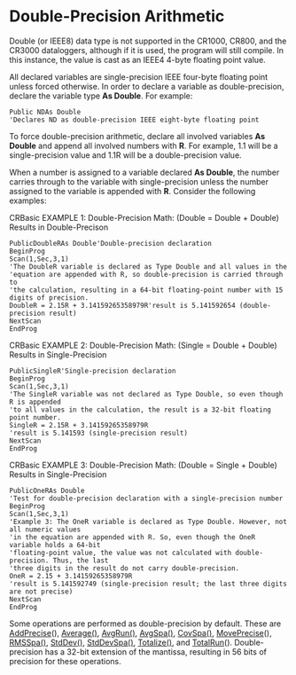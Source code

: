 # Double-Precision Arithmetic

Double (or IEEE8) data type is not supported in the CR1000, CR800, and the CR3000 dataloggers, although if it is used, the program will still compile. In this instance, the value is cast as an IEEE4 4-byte floating point value.

All declared variables are single-precision IEEE four-byte floating point unless forced otherwise. In order to declare a variable as double-precision, declare the variable type **As Double**. For example:

```crbasic
Public NDAs Double
'Declares ND as double-precision IEEE eight-byte floating point
```

To force double-precision arithmetic, declare all involved variables **As Double** and append all involved numbers with **R**. For example, 1.1 will be a single-precision value and 1.1R will be a double-precision value.

When a number is assigned to a variable declared **As Double**, the number carries through to the variable with single-precision unless the number assigned to the variable is appended with **R**. Consider the following examples:

CRBasic EXAMPLE 1: Double-Precision Math: (Double = Double + Double) Results in Double-Precison

```crbasic
PublicDoubleRAs Double'Double-precision declaration
BeginProg
Scan(1,Sec,3,1)
'The DoubleR variable is declared as Type Double and all values in the
'equation are appended with R, so double-precision is carried through to
'the calculation, resulting in a 64-bit floating-point number with 15 digits of precision.
DoubleR = 2.15R + 3.14159265358979R'result is 5.141592654 (double-precision result)
NextScan
EndProg
```

CRBasic EXAMPLE 2: Double-Precision Math: (Single = Double + Double) Results in Single-Precision

```crbasic
PublicSingleR'Single-precision declaration
BeginProg
Scan(1,Sec,3,1)
'The SingleR variable was not declared as Type Double, so even though R is appended
'to all values in the calculation, the result is a 32-bit floating point number.
SingleR = 2.15R + 3.14159265358979R
'result is 5.141593 (single-precision result)
NextScan
EndProg
```

CRBasic EXAMPLE 3: Double-Precision Math: (Double = Single + Double) Results in Single-Precision

```crbasic
PublicOneRAs Double
'Test for double-precision declaration with a single-precision number
BeginProg
Scan(1,Sec,3,1)
'Example 3: The OneR variable is declared as Type Double. However, not all numeric values
'in the equation are appended with R. So, even though the OneR variable holds a 64-bit
'floating-point value, the value was not calculated with double-precision. Thus, the last
'three digits in the result do not carry double-precision.
OneR = 2.15 + 3.14159265358979R
'result is 5.141592749 (single-precision result; the last three digits are not precise)
NextScan
EndProg
```

Some operations are performed as double-precision by default. These are [A](../Instructions/addprecise.md)[ddPrecise](../Instructions/addprecise.md)(), [Average()](../Instructions/average.md), [AvgRun()](../Instructions/avgrun.md), [AvgSpa()](../Instructions/avgspa.md), [CovSpa()](../Instructions/covspa.md), [MovePrecise](../Instructions/moveprecise.md)(), [RMSSpa()](../Instructions/rmsspa.md), [StdDev()](../Instructions/stddev.md), [StdDevSpa()](../Instructions/stddevspa.md), [Totalize()](../Instructions/totalize.md), and [TotalRun](../Instructions/totalrun.md)(). Double-precision has a 32-bit extension of the mantissa, resulting in 56 bits of precision for these operations.
